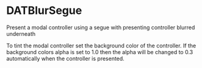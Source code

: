 DATBlurSegue
============

Present a modal controller using a segue with presenting controller blurred underneath

To tint the modal controller set the background color of the controller. If the background colors alpha is set to 1.0 then the alpha will be changed to 0.3 automatically when the controller is presented. 
